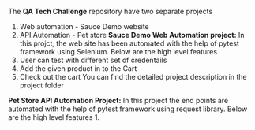 The **QA Tech Challenge** repository have two separate projects
1. Web automation - Sauce Demo website
2. API Automation - Pet store
**Sauce Demo Web Automation project:**
In this projct, the web site has been automated with the help of pytest framework using Selenium.
Below are the high level features
1. User can test with different set of credentails
2. Add the given product in to the Cart
3. Check out the cart
You can find the detailed project description in the project folder

**Pet Store API Automation Project:**
In this project the end points are automated with the help of pytest framework using request library.
Below are the high level features
1. 
